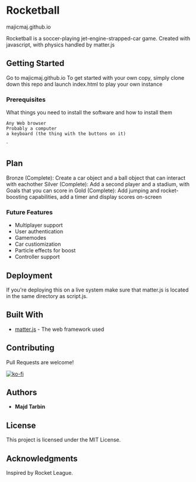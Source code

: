# Rocketball

majicmaj.github.io

Rocketball is a soccer-playing jet-engine-strapped-car game. Created with javascript, with physics handled by matter.js

## Getting Started

Go to majicmaj.github.io 
To get started with your own copy, simply clone down this repo and launch index.html to play your own instance

### Prerequisites

What things you need to install the software and how to install them

```
Any Web browser
Probably a computer
a keyboard (the thing with the buttons on it)
```
`
## Plan
Bronze (Complete): Create a car object and a ball object that can interact with eachother
Silver (Complete): Add a second player and a stadium, with Goals that you can score in
Gold (Complete): Add jumping and rocket-boosting capabilities, add a timer and display scores on-screen

### Future Features
- Multiplayer support
- User authentication
- Gamemodes
- Car custiomization
- Particle effects for boost
- Controller support

## Deployment

If you're deploying this on a live system make sure that matter.js is located in the same directory as script.js.

## Built With

* [matter.js](http://brm.io/matter-js/index.html) - The web framework used

## Contributing

Pull Requests are welcome!

[![ko-fi](https://www.ko-fi.com/img/githubbutton_sm.svg)](https://ko-fi.com/Z8Z01WU4W)


## Authors

* **Majd Tarbin**

## License

This project is licensed under the MIT License.

## Acknowledgments

Inspired by Rocket League.
